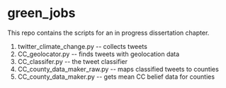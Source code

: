 # green_jobs

This repo contains the scripts for an in progress dissertation chapter.

1. twitter_climate_change.py -- collects tweets
2. CC_geolocator.py -- finds tweets with geolocation data
3. CC_classifer.py -- the tweet classifier
4. CC_county_data_maker_raw.py -- maps classified tweets to counties
5. CC_county_data_maker.py -- gets mean CC belief data for counties
